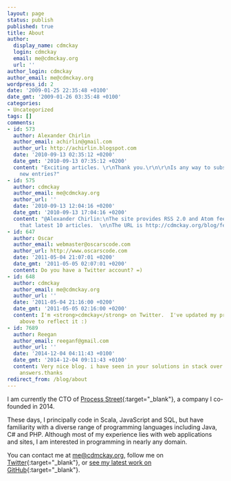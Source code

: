 ```yaml
---
layout: page
status: publish
published: true
title: About
author:
  display_name: cdmckay
  login: cdmckay
  email: me@cdmckay.org
  url: ''
author_login: cdmckay
author_email: me@cdmckay.org
wordpress_id: 2
date: '2009-01-25 22:35:48 +0100'
date_gmt: '2009-01-26 03:35:48 +0100'
categories:
- Uncategorized
tags: []
comments:
- id: 573
  author: Alexander Chirlin
  author_email: achirlin@gmail.com
  author_url: http://achirlin.blogspot.com
  date: '2010-09-13 02:35:12 +0200'
  date_gmt: '2010-09-13 07:35:12 +0200'
  content: "Exciting articles. \r\nThank you.\r\n\r\nIs any way to subscribe to the
    new entries?"
- id: 575
  author: cdmckay
  author_email: me@cdmckay.org
  author_url: ''
  date: '2010-09-13 12:04:16 +0200'
  date_gmt: '2010-09-13 17:04:16 +0200'
  content: "@Alexander Chirlin:\nThe site provides RSS 2.0 and Atom feeds that show
    that latest 10 articles.  \n\nThe URL is http://cdmckay.org/blog/feed"
- id: 647
  author: Oscar
  author_email: webmaster@oscarscode.com
  author_url: http://www.oscarscode.com
  date: '2011-05-04 21:07:01 +0200'
  date_gmt: '2011-05-05 02:07:01 +0200'
  content: Do you have a Twitter account? =)
- id: 648
  author: cdmckay
  author_email: me@cdmckay.org
  author_url: ''
  date: '2011-05-04 21:16:00 +0200'
  date_gmt: '2011-05-05 02:16:00 +0200'
  content: I'm <strong>cdmckay</strong> on Twitter.  I've updated my profile information
    above to reflect it :)
- id: 7689
  author: Reegan
  author_email: reeganf@gmail.com
  author_url: ''
  date: '2014-12-04 04:11:43 +0100'
  date_gmt: '2014-12-04 09:11:43 +0100'
  content: Very nice blog. i have seen in your solutions in stack over flow very nice
    answers.thanks   
redirect_from: /blog/about 
---
```


I am currently the CTO of [Process Street](https://www.process.st){:target="_blank"}, a company I co-founded in 2014.

These days, I principally code in Scala, JavaScript and SQL, but have familiarity with a diverse range of programming languages including Java, C# and PHP. Although most of my experience lies with web applications and sites, I am interested in programming in nearly any domain.

You can contact me at [me@cdmckay.org](mailto:me@cdmckay.org), follow me on [Twitter](http://twitter.com/cdmckay){:target="_blank"}, or [see my latest work on GitHub](https://github.com/cdmckay){:target="_blank"}.
